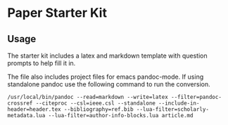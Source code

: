 # Paper Starter Kit

## Usage ##

The starter kit includes a latex and markdown template with question
prompts to help fill it in. 

The file also includes project files for emacs pandoc-mode. If using
standalone pandoc use the following command to run the conversion.

``` 
/usr/local/bin/pandoc --read=markdown --write=latex --filter=pandoc-crossref --citeproc --csl=ieee.csl --standalone --include-in-header=header.tex --bibliography=ref.bib --lua-filter=scholarly-metadata.lua --lua-filter=author-info-blocks.lua article.md
```


